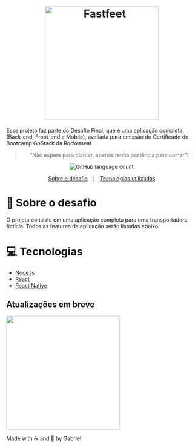 <h1 align="center">
  <img alt="Fastfeet" title="Fastfeet" src="https://user-images.githubusercontent.com/53301430/73714014-4579ea80-46ee-11ea-9c34-da7069b1265c.png" width="300px" />
</h1>

<p>Esse projeto faz parte do Desafio Final, que é uma aplicação completa (Back-end, Front-end e Mobile), avaliada para emissão do Certificado do Bootcamp GoStack da Rocketseat</p>

<blockquote align="center">“Não espere para plantar, apenas tenha paciência para colher”!</blockquote>

<p align="center">
  <img alt="GitHub language count" src="https://img.shields.io/github/languages/count/perinazzoo/fastfeet?color=%2304D361">
</p>

<p align="center">
  <a href="#feet-sobre-o-desafio">Sobre o desafio</a>&nbsp;&nbsp;&nbsp;|&nbsp;&nbsp;&nbsp;
  <a href="#computer-tecnologias">Tecnologias utilizadas</a>
</p>


# :feet: Sobre o desafio

O projeto consiste em uma aplicação completa para uma transportadora fictícia. Todos as features da aplicação serão listadas abaixo.


# :computer: Tecnologias

* <a href="https://nodejs.org/en/">Node.js</a>
* <a href="https://pt-br.reactjs.org/">React</a>
* <a href="https://facebook.github.io/react-native/">React Native</a>

## Atualizações em breve

<img align="center" width="300px" src="https://user-images.githubusercontent.com/53301430/73713577-b3251700-46ec-11ea-9ce5-afd1d17f6ba3.png"/>

Made with :coffee: and :black_heart: by Gabriel.